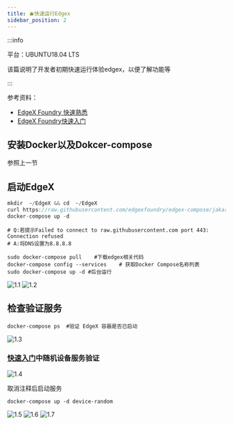 ```yaml
---
title: 🫐快速运行Edgex
sidebar_position: 2
---
```


:::info

平台：UBUNTU18.04 LTS

该篇说明了开发者初期快速运行体验edgex，以便了解功能等

:::



参考资料：

* [EdgeX Foundry 快速熟悉](https://www.jianshu.com/p/e48dbd087133)
* [EdgeX Foundry快速入门](https://docs.edgexfoundry.org/1.2/getting-started/quick-start/)

## 安装Docker以及Dokcer-compose

参照上一节

## 启动EdgeX

```c++
mkdir  ~/EdgeX && cd  ~/EdgeX
curl https://raw.githubusercontent.com/edgexfoundry/edgex-compose/jakarta/docker-compose-no-secty.yml -o docker-compose.yml	# 下载compose文件
docker-compose up -d
```
```shell
# Q:若提示Failed to connect to raw.githubusercontent.com port 443: Connection refused
# A:将DNS设置为8.8.8.8
```

```shell
sudo docker-compose pull	#下载edgex相关代码
docker-compose config --services	# 获取Docker Compose名称列表
sudo docker-compose up -d #后台运行
```

![1.1](/img/docker/edgex-build/1.1.png)
![1.2](/img/docker/edgex-build/1.2.png)

## 检查验证服务

```shell
docker-compose ps  #验证 EdgeX 容器是否已启动
```
![1.3](/img/docker/edgex-build/1.3.png)

### [快速入门](https://docs.edgexfoundry.org/1.2/getting-started/quick-start/)中随机设备服务验证

![1.4](/img/docker/edgex-build/1.4.png)

取消注释后启动服务

```shell
docker-compose up -d device-random
```
![1.5](/img/docker/edgex-build/1.5.png)
![1.6](/img/docker/edgex-build/1.6.png)
![1.7](/img/docker/edgex-build/1.7.png)